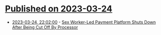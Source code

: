 # [Published on 2023-03-24](index.md)

* [2023-03-24, 22:02:00](https://news.slashdot.org/story/23/03/24/2119225/sex-worker-led-payment-platform-shuts-down-after-being-cut-off-by-processor?utm_source=rss1.0mainlinkanon&utm_medium=feed) - [Sex Worker-Led Payment Platform Shuts Down After Being Cut Off By Processor](https://news.slashdot.org/story/23/03/24/2119225/sex-worker-led-payment-platform-shuts-down-after-being-cut-off-by-processor?utm_source=rss1.0mainlinkanon&utm_medium=feed)
